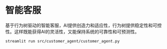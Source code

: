 # 智能客服

基于行为树驱动的智能客服，AI提供创造力和适应性，行为树提供稳定性和可控性。这样既能获得AI的灵活性，又能保持系统的可靠性和可预测性。

```shell
streamlit run src/customer_agent/customer_agent.py
```

